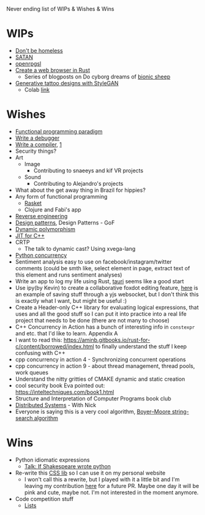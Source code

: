 Never ending list of WIPs & Wishes & Wins

# WIPs

* [Don't be homeless](https://github.com/marimeireles/dont-be-homeless)
* [SATAN](https://github.com/marimeireles/SATAN)
* [openrpgsl](https://github.com/marimeireles/openrpgsl)
* [Create a web browser in Rust](https://github.com/marimeireles/rusty-browser)
    * Series of blogposts on Do cyborg dreams of [bionic sheep](https://cyborgdream.github.io/tags/rust/)
* [Generative tattoo designs with StyleGAN](https://github.com/marimeireles/stylegan3/)
   * Colab [link](https://colab.research.google.com/drive/1hcUHPLk98zN_V89Z0U5nMUhabPjWk05k)

# Wishes

* [Functional programming paradigm](https://blog.kalvad.com/haskell-series-part-1/)
* [Write a debugger](https://blog.tartanllama.xyz/writing-a-linux-debugger-setup/)
* [Write a compiler](https://www.cs.cornell.edu/courses/cs6120/2020fa/self-guided/), [1](https://norasandler.com/2017/11/29/Write-a-Compiler.html)
* Security things?
* Art
    * Image
        * Contributing to snaeeys and kif VR projects
    * Sound
        * Contributing to Alejandro's projects
* What about the get away thing in Brazil for hippies?
* Any form of functional programming
    * [Rasket](https://docs.racket-lang.org/quick/)
    * Clojure and Fabi's app
* [Reverse engineering](https://0x41.cf/reversing/2021/07/21/reversing-x86-and-c-code-for-beginners.html)
* [Design patterns](https://realpython.com/factory-method-python/), Design Patterns - GoF
* [Dynamic polymorphism](https://www.youtube.com/watch?v=8c6BAQcYF_E)
* [JIT for C++](https://blog.quarkslab.com/easyjit-just-in-time-compilation-for-c.html)
* CRTP
   * The talk to dynamic cast? Using xvega-lang
* [Python concurrency](https://realpython.com/python-concurrency/)
* Sentiment analysis easy to use on facebook/instagram/twitter comments (could be smth like, select element in page, extract text of this element and runs sentiment analyses)
* Write an app to log my life using Rust, [tauri](https://github.com/tauri-apps/tauri) seems like a good start
* Use ipy(by Kevin) to create a collaborative foxdot editing feature, [here](https://github.com/jupyter-server/jupyter_server/pull/624/files) is an example of saving stuff through a yjs websocket, but I don't think this is exactly what I want, but might be useful :)
* Create a Header-only C++ library for evaluating logical expressions, that uses <T> and all the good stuff so I can put it into practice into a real life project that needs to be done (there are not many to choose)
* C++ Concurrency in Action has a bunch of interesting info in `constexpr` and etc. that I'd like to learn. Appendix A
* I want to read this: https://aminb.gitbooks.io/rust-for-c/content/borrowed/index.html to finally understand the stuff I keep confusing with C++
* cpp concurrency in action 4 - Synchronizing concurrent operations
* cpp concurrency in action 9 - about thread management, thread pools, work queues
* Understand the nitty gritties of CMAKE dynamic and static creation
* cool security book Eva pointed out: https://inteltechniques.com/book1.html
* Structure and Interpretation of Computer Programs book club
* [Distributed Systems](https://www.cl.cam.ac.uk/teaching/2021/ConcDisSys/dist-sys-notes.pdf) - With Nick
* Everyone is saying this is a very cool algorithm, [Boyer–Moore string-search algorithm](https://en.wikipedia.org/wiki/Boyer%E2%80%93Moore_string-search_algorithm)
   
# Wins
   
* Python idiomatic expressions
    * [Talk: If Shakespeare wrote python](https://drive.google.com/file/d/11IPLKpIu5sWGPsvAGmBNpd_kMQkygTVA/view?usp=sharing)
* Re-write this [CSS lib](https://github.com/marimeireles/98.css?organization=marimeireles&organization=marimeireles) so I can use it on my personal website
   * I won't call this a rewrite, but I played with it a little bit and I'm leaving my contribution [here](https://codepen.io/marimeireles/pen/NWaZpbJ) for a future PR. Maybe one day it will be pink and cute, maybe not. I'm not interested in the moment anymore.
* Code competition stuff
    * [Lists](https://docs.google.com/presentation/d/16SIWm87WhsKAVZZwOt0EgypDuicOhEznJ3982ueXjzA/edit?usp=sharing)
